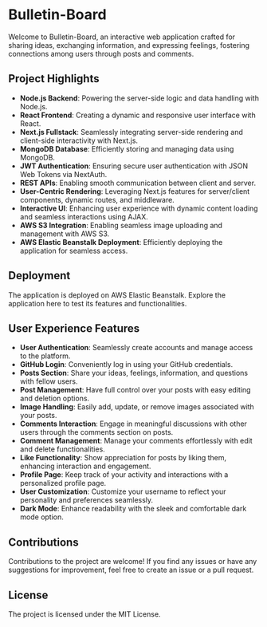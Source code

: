 # Bulletin-Board

Welcome to Bulletin-Board, an interactive web application crafted for sharing ideas, exchanging information, and expressing feelings, fostering connections among users through posts and comments.

## Project Highlights

- **Node.js Backend**: Powering the server-side logic and data handling with Node.js.
- **React Frontend**: Creating a dynamic and responsive user interface with React.
- **Next.js Fullstack**: Seamlessly integrating server-side rendering and client-side interactivity with Next.js.
- **MongoDB Database**: Efficiently storing and managing data using MongoDB.
- **JWT Authentication**: Ensuring secure user authentication with JSON Web Tokens via NextAuth.
- **REST APIs**: Enabling smooth communication between client and server.
- **User-Centric Rendering**: Leveraging Next.js features for server/client components, dynamic routes, and middleware.
- **Interactive UI**: Enhancing user experience with dynamic content loading and seamless interactions using AJAX.
- **AWS S3 Integration**: Enabling seamless image uploading and management with AWS S3.
- **AWS Elastic Beanstalk Deployment**: Efficiently deploying the application for seamless access.

## Deployment

The application is deployed on AWS Elastic Beanstalk. Explore the application here to test its features and functionalities.

## User Experience Features

- **User Authentication**: Seamlessly create accounts and manage access to the platform.
- **GitHub Login**: Conveniently log in using your GitHub credentials.
- **Posts Section**: Share your ideas, feelings, information, and questions with fellow users.
- **Post Management**: Have full control over your posts with easy editing and deletion options.
- **Image Handling**: Easily add, update, or remove images associated with your posts.
- **Comments Interaction**: Engage in meaningful discussions with other users through the comments section on posts.
- **Comment Management**: Manage your comments effortlessly with edit and delete functionalities.
- **Like Functionality**: Show appreciation for posts by liking them, enhancing interaction and engagement.
- **Profile Page**: Keep track of your activity and interactions with a personalized profile page.
- **User Customization**: Customize your username to reflect your personality and preferences seamlessly.
- **Dark Mode**: Enhance readability with the sleek and comfortable dark mode option.

## Contributions

Contributions to the project are welcome! If you find any issues or have any suggestions for improvement, feel free to create an issue or a pull request.

## License

The project is licensed under the MIT License.
